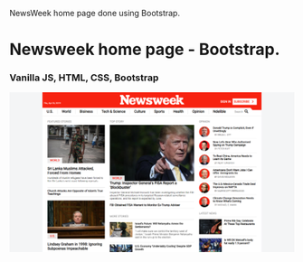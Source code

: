 NewsWeek home page done using Bootstrap.
# Newsweek home page -  Bootstrap.
### Vanilla JS, HTML, CSS, Bootstrap


![Image of Newsweek](https://github.com/BojoZahariev/NewsWeek/blob/master/images/CaptureNewsweek.PNG)


